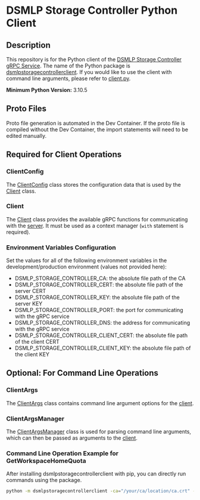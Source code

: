 # DSMLP Storage Controller Python Client

## Description

This repository is for the Python client of the <a href="https://github.com/ucsd-ets/dsmlpstoragecontroller" target="_blank">DSMLP Storage Controller gRPC Service</a>. The name of the Python package is [dsmlpstoragecontrollerclient](https://github.com/ucsd-ets/dsmlpstoragecontroller-pyclient/tree/main/src/dsmlpstoragecontrollerclient). If you would like to use the client with command line arguments, please refer to [client.py](https://github.com/ucsd-ets/dsmlpstoragecontroller-pyclient/blob/main/src/dsmlpstoragecontrollerclient/client.py).

**Minimum Python Version:** 3.10.5

## Proto Files

Proto file generation is automated in the Dev Container. If the proto file is compiled without the Dev Container, the import statements will need to be edited manually.

## Required for Client Operations

### ClientConfig

The [ClientConfig](https://github.com/ucsd-ets/dsmlpstoragecontroller-pyclient/blob/main/src/dsmlpstoragecontrollerclient/clientconfig.py) class stores the configuration data that is used by the [Client](#client) class.

### Client

The [Client](https://github.com/ucsd-ets/dsmlpstoragecontroller-pyclient/blob/main/src/dsmlpstoragecontrollerclient/client.py) class provides the available gRPC functions for communicating with the <a href="https://github.com/ucsd-ets/dsmlpstoragecontroller" target="_blank">server</a>. It must be used as a context manager (`with` statement is required).

### Environment Variables Configuration

Set the values for all of the following environment variables in the development/production environment (values not provided here):
- DSMLP_STORAGE_CONTROLLER_CA: the absolute file path of the CA
- DSMLP_STORAGE_CONTROLLER_CERT: the absolute file path of the server CERT
- DSMLP_STORAGE_CONTROLLER_KEY: the absolute file path of the server KEY
- DSMLP_STORAGE_CONTROLLER_PORT: the port for communicating with the gRPC service
- DSMLP_STORAGE_CONTROLLER_DNS: the address for communicating with the gRPC service
- DSMLP_STORAGE_CONTROLLER_CLIENT_CERT: the absolute file path of the client CERT
- DSMLP_STORAGE_CONTROLLER_CLIENT_KEY: the absolute file path of the client KEY

## Optional: For Command Line Operations

### ClientArgs

The [ClientArgs](https://github.com/ucsd-ets/dsmlpstoragecontroller-pyclient/blob/main/src/dsmlpstoragecontrollerclient/clientargs.py) class contains command line argument options for the [client](#client).

### ClientArgsManager

The [ClientArgsManager](https://github.com/ucsd-ets/dsmlpstoragecontroller-pyclient/blob/main/src/dsmlpstoragecontrollerclient/clientargsmanager.py) class is used for parsing command line arguments, which can then be passed as arguments to the [client](#client).

### Command Line Operation Example for GetWorkspaceHomeQuota

After installing dsmlpstoragecontrollerclient with pip, you can directly run commands using the package.
```bash
python -m dsmlpstoragecontrollerclient -ca="/your/ca/location/ca.crt" -cert="/your/cert/location/$DNS-client.crt" -key="/your/key/location/$DNS-client.key" -port=9092 -address="$DNS" -request="GetWorkspaceHomeQuota" -uid=12 -workspace_name="testing"
```